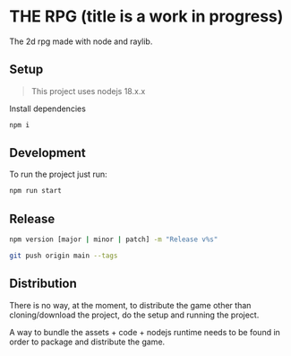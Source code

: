# THE RPG (title is a work in progress)

The 2d rpg made with node and raylib.

## Setup

> This project uses nodejs 18.x.x

Install dependencies

```bash
npm i
```

## Development

To run the project just run:

```bash
npm run start
```

## Release

```bash
npm version [major | minor | patch] -m "Release v%s"

git push origin main --tags
```

## Distribution

There is no way, at the moment, to distribute the game other than cloning/download the project, do the setup and running the project.

A way to bundle the assets + code + nodejs runtime needs to be found in order to package and distribute the game.
